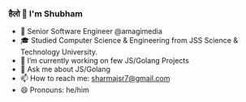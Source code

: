 ### हैलो 👋 I'm Shubham
 
<!--
**sharmajsr/sharmajsr** is a ✨ _special_ ✨ repository because its `README.md` (this file) appears on your GitHub profile.
-->
 - 💼 Senior Software Engineer @amagimedia
 - 🎓 Studied Computer Science & Engineering from JSS Science & Technology University.
 - 🔭 I’m currently working on few JS/Golang Projects 
 - 💬 Ask me about JS/Golang 
 - 📫 How to reach me: sharmajsr7@gmail.com
 - 😄 Pronouns: he/him

<!-- - 🌱 I’m currently learning -->

<!-- - 🤔 I’m looking for help with ... -->

